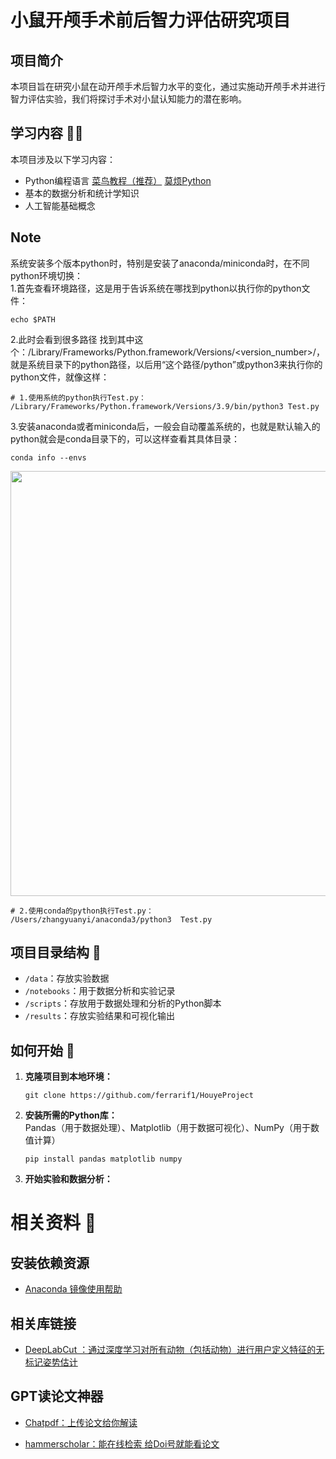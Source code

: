 # 小鼠开颅手术前后智力评估研究项目

## 项目简介

本项目旨在研究小鼠在动开颅手术后智力水平的变化，通过实施动开颅手术并进行智力评估实验，我们将探讨手术对小鼠认知能力的潜在影响。

## 学习内容 🧑‍🎓

本项目涉及以下学习内容：

- Python编程语言 [菜鸟教程（推荐）](https://www.runoob.com/python/python-tutorial.html)    [莫烦Python](https://mofanpy.com/tutorials/python-basic/interactive-python/) 
- 基本的数据分析和统计学知识
- 人工智能基础概念

## Note
系统安装多个版本python时，特别是安装了anaconda/miniconda时，在不同python环境切换：  
1.首先查看环境路径，这是用于告诉系统在哪找到python以执行你的python文件：  
   ```
   echo $PATH
   ```
2.此时会看到很多路径 找到其中这个：/Library/Frameworks/Python.framework/Versions/<version_number>/，就是系统目录下的python路径，以后用“这个路径/python”或python3来执行你的python文件，就像这样：
   ```
# 1.使用系统的python执行Test.py：  
/Library/Frameworks/Python.framework/Versions/3.9/bin/python3 Test.py
 ```
 
3.安装anaconda或者miniconda后，一般会自动覆盖系统的，也就是默认输入的python就会是conda目录下的，可以这样查看其具体目录：
 ```
conda info --envs
 ```
<div align=center><img src="[https://github.com/ferrarif1/OK-HomeWork/blob/main/W6/picture/buyOptionByETH.png](https://github.com/ferrarif1/HouyeProject/blob/main/pictures/1.png)" width="680px"></div>  

   
 ```
# 2.使用conda的python执行Test.py：
/Users/zhangyuanyi/anaconda3/python3  Test.py
 ```

## 项目目录结构 📓

- `/data`：存放实验数据
- `/notebooks`：用于数据分析和实验记录
- `/scripts`：存放用于数据处理和分析的Python脚本
- `/results`：存放实验结果和可视化输出

## 如何开始 🚀

1. **克隆项目到本地环境：**
   ```
   git clone https://github.com/ferrarif1/HouyeProject
   ```

2. **安装所需的Python库：**  
   Pandas（用于数据处理）、Matplotlib（用于数据可视化）、NumPy（用于数值计算）
   ```
   pip install pandas matplotlib numpy
   ```

3. **开始实验和数据分析：**
   


# 相关资料 💾

## 安装依赖资源
- [Anaconda 镜像使用帮助](https://mirrors.tuna.tsinghua.edu.cn/help/anaconda/)


## 相关库链接 

- [DeepLabCut ：通过深度学习对所有动物（包括动物）进行用户定义特征的无标记姿势估计](https://github.com/DeepLabCut/DeepLabCut)

## GPT读论文神器
- [Chatpdf：上传论文给你解读](https://www.chatpdf.com/)

- [hammerscholar：能在线检索 给Doi号就能看论文](https://pdf.hammerscholar.net/)
